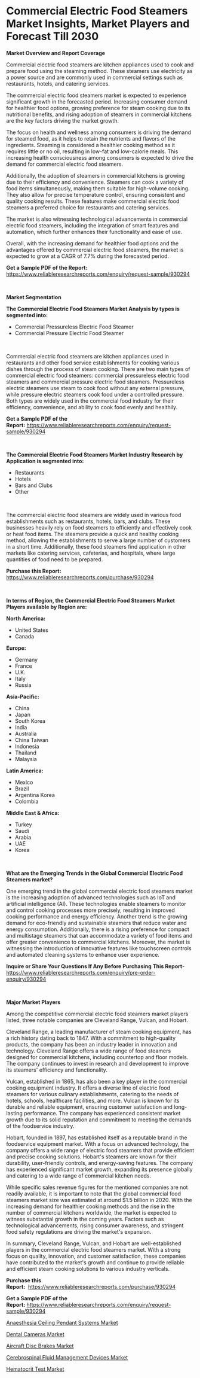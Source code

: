 <p><h1>Commercial Electric Food Steamers Market Insights, Market Players and Forecast Till 2030</h1></p><p><strong>Market Overview and Report Coverage</strong></p>
<p><p>Commercial electric food steamers are kitchen appliances used to cook and prepare food using the steaming method. These steamers use electricity as a power source and are commonly used in commercial settings such as restaurants, hotels, and catering services.</p><p>The commercial electric food steamers market is expected to experience significant growth in the forecasted period. Increasing consumer demand for healthier food options, growing preference for steam cooking due to its nutritional benefits, and rising adoption of steamers in commercial kitchens are the key factors driving the market growth.</p><p>The focus on health and wellness among consumers is driving the demand for steamed food, as it helps to retain the nutrients and flavors of the ingredients. Steaming is considered a healthier cooking method as it requires little or no oil, resulting in low-fat and low-calorie meals. This increasing health consciousness among consumers is expected to drive the demand for commercial electric food steamers.</p><p>Additionally, the adoption of steamers in commercial kitchens is growing due to their efficiency and convenience. Steamers can cook a variety of food items simultaneously, making them suitable for high-volume cooking. They also allow for precise temperature control, ensuring consistent and quality cooking results. These features make commercial electric food steamers a preferred choice for restaurants and catering services.</p><p>The market is also witnessing technological advancements in commercial electric food steamers, including the integration of smart features and automation, which further enhances their functionality and ease of use.</p><p>Overall, with the increasing demand for healthier food options and the advantages offered by commercial electric food steamers, the market is expected to grow at a CAGR of 7.7% during the forecasted period.</p></p>
<p><strong>Get a Sample PDF of the Report:</strong> <a href="https://www.reliableresearchreports.com/enquiry/request-sample/930294">https://www.reliableresearchreports.com/enquiry/request-sample/930294</a></p>
<p>&nbsp;</p>
<p><strong>Market Segmentation</strong></p>
<p><strong>The Commercial Electric Food Steamers Market Analysis by types is segmented into:</strong></p>
<p><ul><li>Commercial Pressureless Electric Food Steamer</li><li>Commercial Pressure Electric Food Steamer</li></ul></p>
<p>&nbsp;</p>
<p><p>Commercial electric food steamers are kitchen appliances used in restaurants and other food service establishments for cooking various dishes through the process of steam cooking. There are two main types of commercial electric food steamers: commercial pressureless electric food steamers and commercial pressure electric food steamers. Pressureless electric steamers use steam to cook food without any external pressure, while pressure electric steamers cook food under a controlled pressure. Both types are widely used in the commercial food industry for their efficiency, convenience, and ability to cook food evenly and healthily.</p></p>
<p><strong>Get a Sample PDF of the Report:</strong>&nbsp;<a href="https://www.reliableresearchreports.com/enquiry/request-sample/930294">https://www.reliableresearchreports.com/enquiry/request-sample/930294</a></p>
<p>&nbsp;</p>
<p><strong>The Commercial Electric Food Steamers Market Industry Research by Application is segmented into:</strong></p>
<p><ul><li>Restaurants</li><li>Hotels</li><li>Bars and Clubs</li><li>Other</li></ul></p>
<p>&nbsp;</p>
<p><p>The commercial electric food steamers are widely used in various food establishments such as restaurants, hotels, bars, and clubs. These businesses heavily rely on food steamers to efficiently and effectively cook or heat food items. The steamers provide a quick and healthy cooking method, allowing the establishments to serve a large number of customers in a short time. Additionally, these food steamers find application in other markets like catering services, cafeterias, and hospitals, where large quantities of food need to be prepared.</p></p>
<p><strong>Purchase this Report:</strong>&nbsp; <a href="https://www.reliableresearchreports.com/purchase/930294">https://www.reliableresearchreports.com/purchase/930294</a></p>
<p>&nbsp;</p>
<p><strong>In terms of Region, the Commercial Electric Food Steamers Market Players available by Region are:</strong></p>
<p>
    <p> <strong> North America: </strong>
        <ul>
            <li>United States</li>
            <li>Canada</li>
        </ul>
        </p> 
    <p> <strong> Europe: </strong>
        <ul>
            <li>Germany</li>
            <li>France</li>
            <li>U.K.</li>
            <li>Italy</li>
            <li>Russia</li>
        </ul>
        </p> 
    <p> <strong> Asia-Pacific: </strong>
        <ul>
            <li>China</li>
            <li>Japan</li>
            <li>South Korea</li>
            <li>India</li>
            <li>Australia</li>
            <li>China Taiwan</li>
            <li>Indonesia</li>
            <li>Thailand</li>
            <li>Malaysia</li>
        </ul>
        </p> 
    <p> <strong> Latin America: </strong>
        <ul>
            <li>Mexico</li>
            <li>Brazil</li>
            <li>Argentina Korea</li>
            <li>Colombia</li>
        </ul>
        </p> 
    <p> <strong> Middle East & Africa: </strong>
        <ul>
            <li>Turkey</li>
            <li>Saudi</li>
            <li>Arabia</li>
            <li>UAE</li>
            <li>Korea</li>
        </ul>
    </p>
    </p>
<p>&nbsp;</p>
<p><strong>What are the Emerging Trends in the Global Commercial Electric Food Steamers market?</strong></p>
<p><p>One emerging trend in the global commercial electric food steamers market is the increasing adoption of advanced technologies such as IoT and artificial intelligence (AI). These technologies enable steamers to monitor and control cooking processes more precisely, resulting in improved cooking performance and energy efficiency. Another trend is the growing demand for eco-friendly and sustainable steamers that reduce water and energy consumption. Additionally, there is a rising preference for compact and multistage steamers that can accommodate a variety of food items and offer greater convenience to commercial kitchens. Moreover, the market is witnessing the introduction of innovative features like touchscreen controls and automated cleaning systems to enhance user experience.</p></p>
<p><strong>Inquire or Share Your Questions If Any Before Purchasing This Report</strong>- <a href="https://www.reliableresearchreports.com/enquiry/pre-order-enquiry/930294">https://www.reliableresearchreports.com/enquiry/pre-order-enquiry/930294</a></p>
<p>&nbsp;</p>
<p><strong>Major Market Players</strong></p>
<p><p>Among the competitive commercial electric food steamers market players listed, three notable companies are Cleveland Range, Vulcan, and Hobart.</p><p>Cleveland Range, a leading manufacturer of steam cooking equipment, has a rich history dating back to 1847. With a commitment to high-quality products, the company has been an industry leader in innovation and technology. Cleveland Range offers a wide range of food steamers designed for commercial kitchens, including countertop and floor models. The company continues to invest in research and development to improve its steamers' efficiency and functionality.</p><p>Vulcan, established in 1865, has also been a key player in the commercial cooking equipment industry. It offers a diverse line of electric food steamers for various culinary establishments, catering to the needs of hotels, schools, healthcare facilities, and more. Vulcan is known for its durable and reliable equipment, ensuring customer satisfaction and long-lasting performance. The company has experienced consistent market growth due to its solid reputation and commitment to meeting the demands of the foodservice industry.</p><p>Hobart, founded in 1897, has established itself as a reputable brand in the foodservice equipment market. With a focus on advanced technology, the company offers a wide range of electric food steamers that provide efficient and precise cooking solutions. Hobart's steamers are known for their durability, user-friendly controls, and energy-saving features. The company has experienced significant market growth, expanding its presence globally and catering to a wide range of commercial kitchen needs.</p><p>While specific sales revenue figures for the mentioned companies are not readily available, it is important to note that the global commercial food steamers market size was estimated at around $1.5 billion in 2020. With the increasing demand for healthier cooking methods and the rise in the number of commercial kitchens worldwide, the market is expected to witness substantial growth in the coming years. Factors such as technological advancements, rising consumer awareness, and stringent food safety regulations are driving the market's expansion.</p><p>In summary, Cleveland Range, Vulcan, and Hobart are well-established players in the commercial electric food steamers market. With a strong focus on quality, innovation, and customer satisfaction, these companies have contributed to the market's growth and continue to provide reliable and efficient steam cooking solutions to various industry verticals.</p></p>
<p><strong>Purchase this Report:</strong>&nbsp;&nbsp;<a href="https://www.reliableresearchreports.com/purchase/930294">https://www.reliableresearchreports.com/purchase/930294</a></p>
<p></p>
<p><strong>Get a Sample PDF of the Report:</strong>&nbsp;<a href="https://www.reliableresearchreports.com/enquiry/request-sample/930294">https://www.reliableresearchreports.com/enquiry/request-sample/930294</a></p>
<p><p><a href="https://github.com/JameTravis/Market-Research-Report-List-1/blob/main/anaesthesia-ceiling-pendant-systems-market.md">Anaesthesia Ceiling Pendant Systems Market</a></p><p><a href="https://www.reportprime.com/dental-cameras-r8157">Dental Cameras Market</a></p><p><a href="https://www.linkedin.com/pulse/aircraft-disc-brakes-market-size-share-global-analysis-report-dbaie/">Aircraft Disc Brakes Market</a></p><p><a href="https://www.reportprime.com/cerebrospinal-fluid-management-devices-r8158">Cerebrospinal Fluid Management Devices Market</a></p><p><a href="https://issuu.com/reportprime-2/docs/hematocrit-test-market-size-2030.pptx?fr=xKAE9_zU1NQ">Hematocrit Test Market</a></p></p>